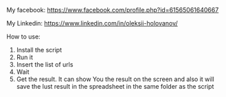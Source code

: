 My facebook: https://www.facebook.com/profile.php?id=61565061640667

My Linkedin: https://www.linkedin.com/in/oleksii-holovanov/

How to use:
1. Install the script
2. Run it
3. Insert the list of urls
4. Wait
5. Get the result. It can show You the result on the screen and also it will save the lust result in the spreadsheet in the same folder as the script
